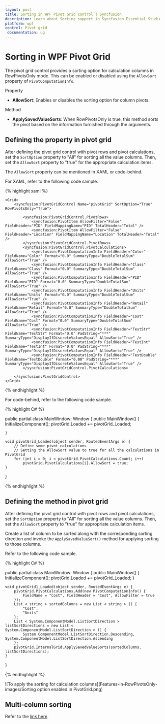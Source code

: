 ```yaml
---
layout: post
title: Sorting in WPF Pivot Grid control | Syncfusion
description: Learn about Sorting support in Syncfusion Essential Studio WPF Pivot Grid control, its elements and more.
platform: wpf
control: Pivot grid
 documentation: ug
---
```


# Sorting in WPF Pivot Grid

The pivot grid control provides a sorting option for calculation columns in RowPivotsOnly mode. This can be enabled or disabled using the `AllowSort` property of `PivotComputationInfo`.

Property

* **AllowSort**: Enables or disables the sorting option for column pivots.

Method

* **ApplySavedValueSorts**: When RowPivotsOnly is true, this method sorts the pivot based on the information furnished through the arguments.

## Defining the property in pivot grid

After defining the pivot grid control with pivot rows and pivot calculations, set the `SortOption` property to "All" for sorting all the value columns. Then, set the `AllowSort` property to "true" for the appropriate calculation items.

The `AllowSort` property can be mentioned in XAML or code-behind.

For XAML, refer to the following code sample.

{% highlight xaml %}

    <Grid>
        <syncfusion:PivotGridControl Name="pivotGrid" SortOption="True" RowPivotsOnly="True">

            <syncfusion:PivotGridControl.PivotRows>
                <syncfusion:PivotItem AllowFilter="False" FieldHeader="PID" FieldMappingName="PID" TotalHeader="Total" />
                <syncfusion:PivotItem AllowFilter="False" FieldHeader="Location" FieldMappingName="Location" TotalHeader="Total" />
            </syncfusion:PivotGridControl.PivotRows>
            <syncfusion:PivotGridControl.PivotCalculations>
                <syncfusion:PivotComputationInfo FieldHeader="Color" FieldName="Color" Format="0.0" SummaryType="DoubleTotalSum" AllowSort="True" />
                <syncfusion:PivotComputationInfo FieldHeader="Class" FieldName="Class" Format="0.0" SummaryType="DoubleTotalSum" AllowSort="True" />
                <syncfusion:PivotComputationInfo FieldHeader="PID" FieldName="PID" Format="0.0" SummaryType="DoubleTotalSum" AllowSort="True" />
                <syncfusion:PivotComputationInfo FieldHeader="Units" FieldName="Units" Format="0.0" SummaryType="DoubleTotalSum" AllowSort="True" />
                <syncfusion:PivotComputationInfo FieldHeader="Retail" FieldName="Retail" Format="0.0" SummaryType="DoubleTotalSum" AllowSort="True" />
                <syncfusion:PivotComputationInfo FieldHeader="Cost" FieldName="Cost" Format="0.0" SummaryType="DoubleTotalSum" AllowSort="True" />
                <syncfusion:PivotComputationInfo FieldHeader="TestStr" FieldName="TestStr" Format="0.0" PadString="***" SummaryType="DisplayIfDiscreteValuesEqual" AllowSort="True" />
                <syncfusion:PivotComputationInfo FieldHeader="TestInt" FieldName="TestInt" Format="0.0" PadString="***" SummaryType="DisplayIfDiscreteValuesEqual" AllowSort="True" />
                <syncfusion:PivotComputationInfo FieldHeader="TestDouble" FieldName="TestDouble" Format="0.00" PadString="***" SummaryType="DisplayIfDiscreteValuesEqual" AllowSort="True" />
            </syncfusion:PivotGridControl.PivotCalculations>

        </syncfusion:PivotGridControl>
    </Grid>

{% endhighlight %}

For code-behind, refer to the following code sample.

{% highlight C# %}

public partial class MainWindow: Window {
    public MainWindow() {
        InitializeComponent();
        pivotGrid.Loaded += pivotGrid_Loaded;

    }

    void pivotGrid_Loaded(object sender, RoutedEventArgs e) {
        // Define some pivot calculations
        // Setting the AllowSort value to true for all the calculations in PivotGrid
        for (int i = 0; i < pivotGrid.PivotCalculations.Count; i++)
            pivotGrid.PivotCalculations[i].AllowSort = true;
    }
}

{% endhighlight %}

## Defining the method in pivot grid

After defining the pivot grid control with pivot rows and pivot calculations, set the `SortOption` property to "All" for sorting all the value columns. Then, set the `AllowSort` property to "true" for appropriate calculation items.

Create a list of column to be sorted along with the corresponding sorting direction and invoke the `ApplySavedValueSort()` method for applying sorting to those columns.

Refer to the following code sample.

{% highlight C# %}

public partial class MainWindow: Window {
    public MainWindow() {
        InitializeComponent();
        pivotGrid.Loaded += pivotGrid_Loaded;
    }

    void pivotGrid1_Loaded(object sender, RoutedEventArgs e) {
        pivotGrid.PivotCalculations.Add(new PivotComputationInfo() {
            FieldName = "Cost", FieldHeader = "Cost", AllowFilter = true
        });
        List < string > sortedColumns = new List < string > () {
            "Cost",
            "Units"
        };
        List < System.ComponentModel.ListSortDirection > listSortDirections = new List < System.ComponentModel.ListSortDirection > () {
            System.ComponentModel.ListSortDirection.Descending, System.ComponentModel.ListSortDirection.Ascending
        };
        pivotGrid.InternalGrid.ApplySavedValueSorts(sortedColumns, listSortDirections);
    }
}

{% endhighlight %}

![To apply the sorting for calculation columns](Features-in-RowPivotsOnly-images/Sorting option enabled in PivotGrid.png)

## Multi-column sorting

Refer to the [link here](http://help.syncfusion.com/wpf/pivotgrid/multi-column-sorting#multi-column-sorting-in-row-pivots-only-mode-of-pivotgrid-control).
